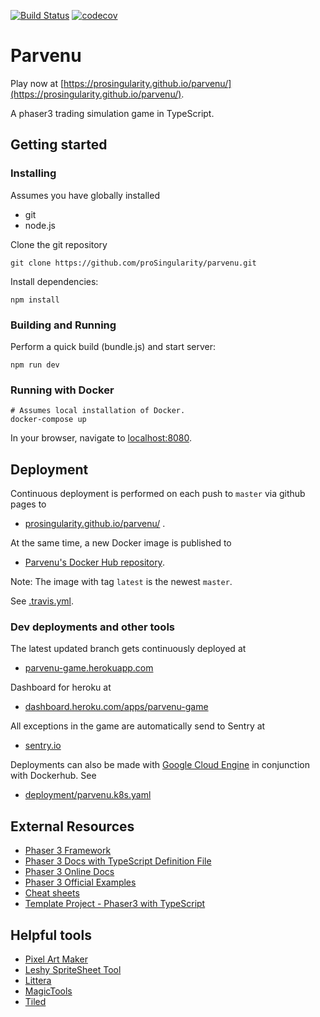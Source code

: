 [![Build Status](https://travis-ci.com/proSingularity/parvenu.svg?branch=master)](https://travis-ci.com/proSingularity/parvenu)
[![codecov](https://codecov.io/gh/proSingularity/parvenu/branch/master/graph/badge.svg)](https://codecov.io/gh/proSingularity/parvenu)

# Parvenu

Play now at [https://prosingularity.github.io/parvenu/](https://prosingularity.github.io/parvenu/).

A phaser3 trading simulation game in TypeScript.

## Getting started

### Installing

Assumes you have globally installed

- git
- node.js

Clone the git repository

```
git clone https://github.com/proSingularity/parvenu.git
```

Install dependencies:

```
npm install
```

### Building and Running

Perform a quick build (bundle.js) and start server:

```
npm run dev
```

### Running with Docker

```
# Assumes local installation of Docker.
docker-compose up
```

In your browser, navigate to [localhost:8080](http://localhost:8080).

## Deployment

Continuous deployment is performed on each push to `master` via github pages to

- [prosingularity.github.io/parvenu/](https://prosingularity.github.io/parvenu/) .

At the same time, a new Docker image is published to

- [Parvenu's Docker Hub repository](https://cloud.docker.com/u/nonbiri/repository/docker/nonbiri/parvenu).

Note: The image with tag `latest` is the newest `master`.

See [.travis.yml](.travis.yml).

### Dev deployments and other tools

The latest updated branch gets continuously deployed at

- [parvenu-game.herokuapp.com](https://parvenu-game.herokuapp.com/)

Dashboard for heroku at

- [dashboard.heroku.com/apps/parvenu-game](https://dashboard.heroku.com/apps/parvenu-game)

All exceptions in the game are automatically send to Sentry at

- [sentry.io](https://sentry.io/)

Deployments can also be made with [Google Cloud Engine](https://console.cloud.google.com/kubernetes) in conjunction with Dockerhub. See

- [deployment/parvenu.k8s.yaml](deployment/parvenu.k8s.yaml)

## External Resources

- [Phaser 3 Framework](https://github.com/photonstorm/phaser)
- [Phaser 3 Docs with TypeScript Definition File](https://github.com/photonstorm/phaser3-docs)
- [Phaser 3 Online Docs](https://photonstorm.github.io/phaser3-docs/index.html)
- [Phaser 3 Official Examples](https://github.com/photonstorm/phaser3-examples)
- [Cheat sheets](https://github.com/digitsensitive/phaser3-typescript/blob/master/cheatsheets)
- [Template Project - Phaser3 with TypeScript](https://github.com/digitsensitive/phaser3-typescript)

## Helpful tools

- [Pixel Art Maker](http://pixelartmaker.com/)
- [Leshy SpriteSheet Tool](https://www.leshylabs.com/apps/sstool)
- [Littera](http://kvazars.com/littera)
- [MagicTools](https://github.com/ellisonleao/magictools)
- [Tiled](https://www.mapeditor.org)
